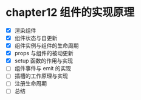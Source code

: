 # chapter12 组件的实现原理

- [x] 渲染组件
- [x] 组件状态与自更新
- [x] 组件实例与组件的生命周期
- [x] props 与组件的被动更新
- [x] setup 函数的作用与实现
- [ ] 组件事件与 emit 的实现
- [ ] 插槽的工作原理与实现
- [ ] 注册生命周期
- [ ] 总结